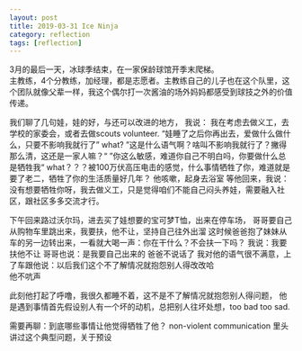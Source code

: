 ```yaml
---
layout: post
title: 2019-03-31 Ice Ninja  
category: reflection
tags: [reflection]
---
```


3月的最后一天，冰球季结束，在一家保龄球馆开季末爬梯。  
主教练，4个分教练，加经理，都是志愿者。主教练自己的儿子也在这个队里，这个团队就像父辈一样，我这个偶尔打一次酱油的场外妈妈都感受到球技之外的价值传递。  



我们聊了几句娃，娃的好，与还可以改进的地方，
我说： 我在考虑去做义工，去学校的家委会，或者去做scouts volunteer. 
“娃睡了之后你再出去，爱做什么做什么，只要不影响我就行了”
what? 
”这是什么语气啊？啥叫不影响我就行了？撇得那么清，这还是一家人嘛？“
”你这么敏感，难道你自己不明白吗，你要做什么总是牺牲我“
what？？？被100万伏高压电击的感觉，什么事情牺牲了你，难道就是要了老二，牺牲了你的生活质量好几年？
他咳嗽，起身去浴室 
等他回来，我说：没有想要牺牲你呀，我去做义工，只是觉得咱们不能自己闷头养娃，需要融入社区，跟社区多多交流才行。 


下午回来路过沃尔玛，进去买了娃想要的宝可梦T恤，出来在停车场，
哥哥要自己从购物车里跳出来，我要扶，他不让，坚持自己往外出溜 
这时候爸爸抱了妹妹从车的另一边转出来，一看就大喝一声：你在干什么？不会扶一下吗？
我说：我要扶他不让 
哥哥也说：是我要自己出来的 
爸爸不说话了 
我对他的语气很不满意，上了车跟他说：以后我们这个不了解情况就抱怨别人得改改哈  
他不吭声 

此刻他打起了呼噜，我很久都睡不着，这不是不了解情况就抱怨别人得问题，
他是遇到事情首先假设别人有一个坏的动机，总把别人往坏处想，too bad too sad. 

需要再聊：到底哪些事情让他觉得牺牲了他？
non-violent communication 里头讲过这个典型问题，关于预设


  
  
  
  
  










  
  
  
  
  
  
  
  
  
  
  
  
  
  
  
  
  
  
  
  
     
  
  
  
  
  
  
  
  
  
  
  
  
  
  
  
  
  
  
  
  
  
  
  
  
  



































 



























































